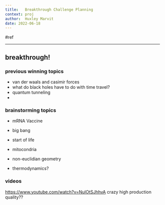 ```yaml
---
title:   Breakthrough Challenge Planning
context: proj
author:  Huxley Marvit
date: 2022-06-18
---
```


#ref

***

## breakthrough!

### previous winning topics
- van der waals and casimir forces 
- what do black holes have to do with time travel? 
- quantum tunneling
- 


### brainstorming topics
- mRNA Vaccine
- big bang
- start of life

- mitocondria
- non-euclidian geometry 
- thermodynamics?





### videos
https://www.youtube.com/watch?v=NulOtSJhhvA crazy high production quality??















